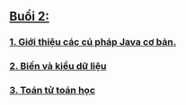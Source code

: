 ## [Buổi 2:](/Buổi/B2/)

### [1. Giới thiệu các cú pháp Java cơ bản.](/Buổi/B2/Task2/)
### [2. Biến và kiểu dữ liệu](/Buổi/B2/Task3/)
### [3. Toán tử toán học](/Buổi/B2/Task4/)